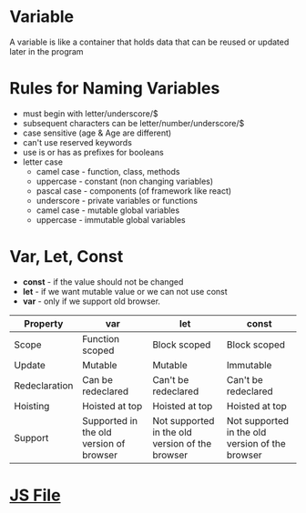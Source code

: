 # Variable
A variable is like a container that holds data that can be reused or updated later in the program

# Rules for Naming Variables

* must begin with letter/underscore/$
* subsequent characters can be letter/number/underscore/$
* case sensitive (age & Age are different)
* can't use reserved keywords
* use is or has as prefixes for booleans
* letter case
    * camel case - function, class, methods
    * uppercase - constant (non changing variables)
    * pascal case - components (of framework like react)
    * underscore - private variables or functions
    * camel case - mutable global variables
    * uppercase - immutable global variables

# Var, Let, Const

* **const** - if the value should not be changed
* **let** - if we want mutable value or we can not use const
* **var** - only if we support old browser.  

| Property | var | let | const |
| -------- | ------- | -------- | ------- |
| Scope | Function scoped | Block scoped | Block scoped |
| Update | Mutable | Mutable | Immutable |
| Redeclaration | Can be redeclared | Can't be redeclared | Can't be redeclared |
| Hoisting | Hoisted at top | Hoisted at top | Hoisted at top |
| Support | Supported in the old version of browser | Not supported in the old version of the browser | Not supported in the old version of the browser |

# [JS File](/code/variable.js)